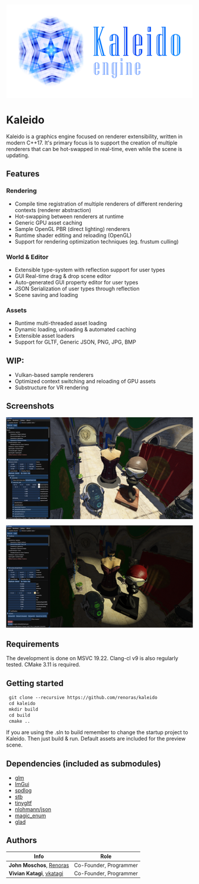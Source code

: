 ![Kaleido](/assets/engine-data/logo.png?style=centerme "Kaleido")

# Kaleido

Kaleido is a graphics engine focused on renderer extensibility, written in modern C++17.
It's primary focus is to support the creation of multiple renderers that can be hot-swapped in real-time, even while the scene is updating.

## Features

### Rendering

* Compile time registration of multiple renderers of different rendering contexts (renderer abstraction)
* Hot-swapping between renderers at runtime
* Generic GPU asset caching 
* Sample OpenGL PBR (direct lighting) renderers
* Runtime shader editing and reloading (OpenGL)
* Support for rendering optimization techniques (eg. frustum culling)

### World & Editor
* Extensible type-system with reflection support for user types
* GUI Real-time drag & drop scene editor
* Auto-generated GUI property editor for user types
* JSON Serialization of user types through reflection
* Scene saving and loading 

### Assets
* Runtime multi-threaded asset loading
* Dynamic loading, unloading & automated caching
* Extensible asset loaders
* Support for GLTF, Generic JSON, PNG, JPG, BMP

## WIP: 
* Vulkan-based sample renderers
* Optimized context switching and reloading of GPU assets
* Substructure for VR rendering

## Screenshots

![Kaleido](/assets/engine-data/screenshots/01.png "Screenshot 1")

![Kaleido](/assets/engine-data/screenshots/02.png "Screenshot 2")

## Requirements

The development is done on MSVC 19.22. Clang-cl v9 is also regularly tested. 
CMake 3.11 is required.

## Getting started

```
 git clone --recursive https://github.com/renoras/kaleido
 cd kaleido
 mkdir build
 cd build
 cmake ..
 ```
If you are using the .sln to build remember to change the startup project to Kaleido.
Then just build & run. Default assets are included for the preview scene.

## Dependencies (included as submodules)

* [glm](https://github.com/g-truc/glm)
* [ImGui](https://github.com/ocornut/imgui)
* [spdlog](https://github.com/gabime/spdlog)
* [stb](https://github.com/nothings/stb)
* [tinygltf](https://github.com/syoyo/tinygltf)
* [nlohmann/json](https://github.com/nlohmann/json)
* [magic_enum](https://github.com/Neargye/magic_enum)
* [glad](https://github.com/Dav1dde/glad)

## Authors

| Info | Role |
| ------|-----|
|**John Moschos**, [Renoras](https://github.com/Renoras)| Co-Founder, Programmer |
|**Vivian Katagi**, [vkatagi](https://github.com/vkatagi)| Co-Founder, Programmer |
